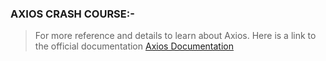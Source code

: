 ### AXIOS CRASH COURSE:-

> For more reference and details to learn about Axios. Here is a link to the official documentation
[Axios Documentation](https://axios-http.com/docs/intro)
